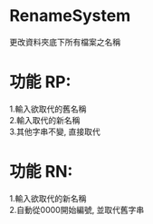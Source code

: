 # RenameSystem
更改資料夾底下所有檔案之名稱

# 功能 RP:
  1.輸入欲取代的舊名稱  
  2.輸入取代的新名稱  
  3.其他字串不變, 直接取代  
# 功能 RN:
  1.輸入欲取代的新名稱  
  2.自動從0000開始編號, 並取代舊字串  
